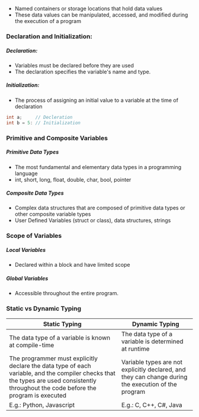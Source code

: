- Named containers or storage locations that hold data values
- These data values can be manipulated, accessed, and modified during the execution of a program
  
### Declaration and Initialization:

##### Declaration:
- Variables must be declared before they are used
- The declaration specifies the variable's name and type.

##### Initialization:
- The process of assigning an initial value to a variable at the time of declaration
```C
int a;     // Decleration
int b = 5: // Initialization 
```

### Primitive and Composite Variables

##### Primitive Data Types
- The most fundamental and elementary data types in a programming language
- int, short, long, float, double, char, bool, pointer

##### Composite Data Types
- Complex data structures that are composed of primitive data types or other composite variable types
- User Defined Variables (struct or class), data structures, strings

### Scope of Variables

##### Local Variables
- Declared within a block and have limited scope

##### Global Variables
- Accessible throughout the entire program.

### Static vs Dynamic Typing
| Static Typing                                                                                                                                                                          | Dynamic Typing                                                                                      |
| -------------------------------------------------------------------------------------------------------------------------------------------------------------------------------------- | --------------------------------------------------------------------------------------------------- |
| The data type of a variable is known at compile-time                                                                                                                                   | The data type of a variable is determined at runtime                                                |
| The programmer must explicitly declare the data type of each variable, and the compiler checks that the types are used consistently throughout the code before the program is executed | Variable types are not explicitly declared, and they can change during the execution of the program |
| E.g.: Python, Javascript                                                                                                                                                               | E.g.: C, C++, C#, Java                                                                                    | 

